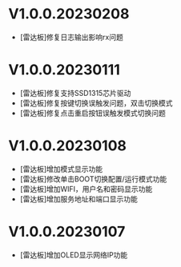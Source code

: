 # V1.0.0.20230208

- [雷达板]修复日志输出影响rx问题

# V1.0.0.20230111

- [雷达板]修复支持SSD1315芯片驱动
- [雷达板]修复按键切换误触发问题，双击切换模式
- [雷达板]修复点击重启按钮误触发模式切换问题

# V1.0.0.20230108

- [雷达板]增加模式显示功能
- [雷达板]修改单击BOOT切换配置/运行模式功能
- [雷达板]增加WIFI，用户名和密码显示功能
- [雷达板]增加服务地址和端口显示功能

# V1.0.0.20230107

- [雷达板]增加OLED显示网络IP功能


